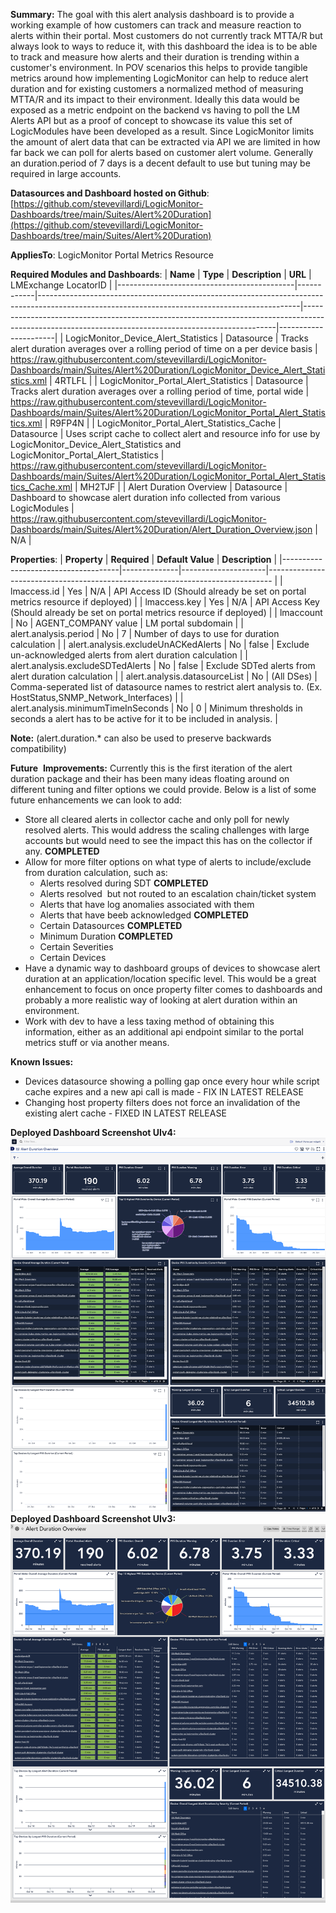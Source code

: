 **Summary:**
The goal with this alert analysis dashboard is to provide a working example of how customers can track and measure reaction to alerts within their portal. Most customers do not currently track MTTA/R but always look to ways to reduce it, with this dashboard the idea is to be able to track and measure how alerts and their duration is trending within a customer's environment. In POV scenarios this helps to provide tangible metrics around how implementing LogicMonitor can help to reduce alert duration and for existing customers a normalized method of measuring MTTA/R and its impact to their environment. Ideally this data would be exposed as a metric endpoint on the backend vs having to poll the LM Alerts API but as a proof of concept to showcase its value this set of LogicModules have been developed as a result. Since LogicMonitor limits the amount of alert data that can be extracted via API we are limited in how far back we can poll for alerts based on customer alert volume. Generally an duration.period of 7 days is a decent default to use but tuning may be required in large accounts.

**Datasources and Dashboard hosted on Github**: [https://github.com/stevevillardi/LogicMonitor-Dashboards/tree/main/Suites/Alert%20Duration](https://github.com/stevevillardi/LogicMonitor-Dashboards/tree/main/Suites/Alert%20Duration)

**AppliesTo**: LogicMonitor Portal Metrics Resource

**Required Modules and Dashboards**:
| **Name**                                   | **Type**   | **Description**                                                                                                                               | **URL**                                                                                                                                             | LMExchange LocatorID |
|--------------------------------------------|------------|-----------------------------------------------------------------------------------------------------------------------------------------------|-----------------------------------------------------------------------------------------------------------------------------------------------------|----------------------|
| LogicMonitor_Device_Alert_Statistics       | Datasource | Tracks alert duration averages over a rolling period of time on a per device basis                                                            | https://raw.githubusercontent.com/stevevillardi/LogicMonitor-Dashboards/main/Suites/Alert%20Duration/LogicMonitor_Device_Alert_Statistics.xml       | 4RTLFL     |
| LogicMonitor_Portal_Alert_Statistics       | Datasource | Tracks alert duration averages over a rolling period of time, portal wide                                                                     | https://raw.githubusercontent.com/stevevillardi/LogicMonitor-Dashboards/main/Suites/Alert%20Duration/LogicMonitor_Portal_Alert_Statistics.xml       | R9FP4N     |
| LogicMonitor_Portal_Alert_Statistics_Cache | Datasource | Uses script cache to collect alert and resource info for use by LogicMonitor_Device_Alert_Statistics and LogicMonitor_Portal_Alert_Statistics | https://raw.githubusercontent.com/stevevillardi/LogicMonitor-Dashboards/main/Suites/Alert%20Duration/LogicMonitor_Portal_Alert_Statistics_Cache.xml | MH2TJF     |
| Alert Duration Overview                    | Datasource | Dashboard to showcase alert duration info collected from various LogicModules                                                                 | https://raw.githubusercontent.com/stevevillardi/LogicMonitor-Dashboards/main/Suites/Alert%20Duration/Alert_Duration_Overview.json                   | N/A                  |

**Properties**:
| **Property**                        | **Required** | **Default Value**   | **Description**                                                                                                  |
|-------------------------------------|--------------|---------------------|-------------------------------------------------------------------------------                                   |
| lmaccess.id                         | Yes          | N/A                 | API Access ID (Should already be set on portal metrics resource if deployed)                                     |
| lmaccess.key                        | Yes          | N/A                 | API Access Key (Should already be set on portal metrics resource if deployed)                                    |
| lmaccount                           | No           | AGENT_COMPANY value | LM portal subdomain                                                                                              |
| alert.analysis.period               | No           | 7                   | Number of days to use for duration calculation                                                                   |
| alert.analysis.excludeUnACKedAlerts | No           | false               | Exclude un-acknowledged alerts from alert duration calculation                                                   |
| alert.analysis.excludeSDTedAlerts   | No           | false               | Exclude SDTed alerts from alert duration calculation                                                             |
| alert.analysis.datasourceList       | No           | (All DSes)          | Comma-seperated list of datasource names to restrict alert analysis to. (Ex. HostStatus,SNMP_Network_Interfaces) |
| alert.analysis.minimumTimeInSeconds | No           | 0                   | Minimum thresholds in seconds a alert has to be active for it to be included in analysis.                        |

**Note:** (alert.duration.* can also be used to preserve backwards compatibility)

**Future**  **Improvements:**
Currently this is the first iteration of the alert duration package and their has been many ideas floating around on different tuning and filter options we could provide. Below is a list of some future enhancements we can look to add:

*   Store all cleared alerts in collector cache and only poll for newly resolved alerts. This would address the scaling challenges with large accounts but would need to see the impact this has on the collector if any. **COMPLETED**
*   Allow for more filter options on what type of alerts to include/exclude from duration calculation, such as:
    *   Alerts resolved during SDT **COMPLETED**
    *   Alerts resolved  but not routed to an escalation chain/ticket system
    *   Alerts that have log anomalies associated with them
    *   Alerts that have beeb acknowledged **COMPLETED**
    *   Certain Datasources **COMPLETED**
    *   Minimum Duration **COMPLETED**
    *   Certain Severities
    *   Certain Devices
*   Have a dynamic way to dashboard groups of devices to showcase alert duration at an application/location specific level. This would be a great enhancement to focus on once property filter comes to dashboards and probably a more realistic way of looking at alert duration within an environment.
*   Work with dev to have a less taxing method of obtaining this information, either as an additional api endpoint similar to the portal metrics stuff or via another means.

**Known Issues:**
- Devices datasource showing a polling gap once every hour while script cache expires and a new api call is made - FIX IN LATEST RELEASE
- Changing host property filters does not force an invalidation of the existing alert cache - FIXED IN LATEST RELEASE

**Deployed Dashboard Screenshot UIv4:**
![v4 example](Images/v4.png)
**Deployed Dashboard Screenshot UIv3:**
![v3 example](Images/v3.png)